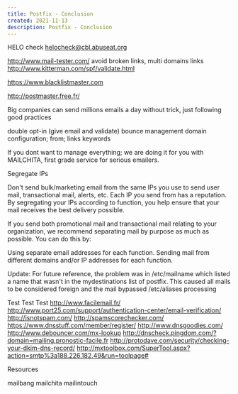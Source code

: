 ```yaml
---
title: Postfix - Conclusion
created: 2021-11-13
description: Postfix - Conclusion
---
```


HELO check
helocheck@cbl.abuseat.org

http://www.mail-tester.com/
avoid broken links, multi domains links
http://www.kitterman.com/spf/validate.html

https://www.blacklistmaster.com

http://postmaster.free.fr/

Big companies can send millions emails a day without trick, just following good practices

double opt-in (give email and validate)
bounce management
domain configuration; from; links
keywords

If you dont want to manage everything; we are doing it for you with MAILCHITA, first grade service for serious emailers.

Segregate IPs

Don't send bulk/marketing email from the same IPs you use to send user mail, transactional mail, alerts, etc. Each IP you send from has a reputation. By segregating your IPs according to function, you help ensure that your mail receives the best delivery possible.

If you send both promotional mail and transactional mail relating to your organization, we recommend separating mail by purpose as much as possible. You can do this by:

Using separate email addresses for each function.
Sending mail from different domains and/or IP addresses for each function.

Update: For future reference, the problem was in /etc/mailname which listed a name that wasn't in the mydestinations list of postfix. This caused all mails to be considered foreign and the mail bypassed /etc/aliases processing

Test Test Test
http://www.facilemail.fr/
http://www.port25.com/support/authentication-center/email-verification/
http://isnotspam.com/
http://spamscorechecker.com/
https://www.dnsstuff.com/member/register/
http://www.dnsgoodies.com/
http://www.debouncer.com/mx-lookup
http://dnscheck.pingdom.com/?domain=mailing.pronostic-facile.fr
http://protodave.com/security/checking-your-dkim-dns-record/
http://mxtoolbox.com/SuperTool.aspx?action=smtp%3a188.226.182.49&run=toolpage#

Resources

mailbang
mailchita
mailintouch
